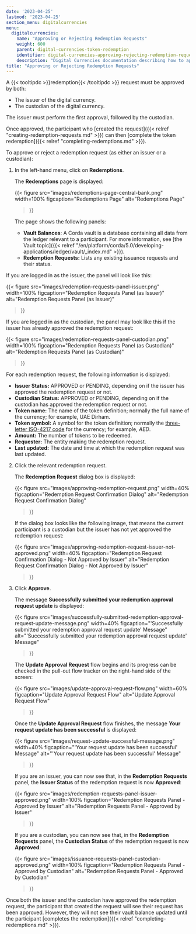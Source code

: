 ```yaml
---
date: '2023-04-25'
lastmod: '2023-04-25'
section_menu: digitalcurrencies
menu:
  digitalcurrencies:
    name: "Approving or Rejecting Redemption Requests"
    weight: 600
    parent: digital-currencies-token-redemption
    identifier: digital-currencies-approving-rejecting-redemption-requests
    description: "Digital Currencies documentation describing how to approve or reject redemption requests via the GUI"
title: "Approving or Rejecting Redemption Requests"
---
```


A {{< tooltipdc >}}redemption{{< /tooltipdc >}} request must be approved by both:

* The issuer of the digital currency.
* The custodian of the digital currency.

The issuer must perform the first approval, followed by the custodian. 

Once approved, the participant who [created the request]({{< relref "creating-redemption-requests.md" >}}) can then [complete the token redemption]({{< relref "completing-redemptions.md" >}}).

To approve or reject a redemption request (as either an issuer or a custodian):

1. In the left-hand menu, click on **Redemptions**.

   The **Redemptions** page is displayed:
   
   {{< 
      figure
	  src="images/redemptions-page-central-bank.png"
      width=100%
	  figcaption="Redemptions Page"
	  alt="Redemptions Page"
   >}}

   The page shows the following panels:

   * **Vault Balances**: A Corda vault is a database containing all data from the ledger relevant to a participant. For more information, see [the Vault topic]({{< relref "/en/platform/corda/5.0/developing-applications/ledger/vault/_index.md" >}}).
   * **Redemption Requests:** Lists any existing issuance requests and their status.
  
  If you are logged in as the issuer, the panel will look like this:
  
   {{< 
      figure
	  src="images/redemption-requests-panel-issuer.png"
      width=100%
	  figcaption="Redemption Requests Panel (as Issuer)"
	  alt="Redemption Requests Panel (as Issuer)"
   >}}
   
   If you are logged in as the custodian, the panel may look like this if the issuer has already approved the redemption request:
     
   {{< 
      figure
	  src="images/redemption-requests-panel-custodian.png"
      width=100%
	  figcaption="Redemption Requests Panel (as Custodian)"
	  alt="Redemption Requests Panel (as Custodian)"
   >}}
   
   For each redemption request, the following information is displayed:
   
   * **Issuer Status:** APPROVED or PENDING, depending on if the issuer has approved the redemption request or not.
   * **Custodian Status:** APPROVED or PENDING, depending on if the custodian has approved the redemption request or not.
   * **Token name:** The name of the token definition; normally the full name of the currency; for example, UAE Dirham.
   * **Token symbol:** A symbol for the token definition; normally the [three-letter ISO-4217 code](https://en.wikipedia.org/wiki/ISO_4217) for the currency; for example, *AED*.
   * **Amount:** The number of tokens to be redeemed.
   * **Requester:** The entity making the redemption request.
   * **Last updated:** The date and time at which the redemption request was last updated.
   
2. Click the relevant redemption request.

   The **Redemption Request** dialog box is displayed:
   
   {{< 
      figure
	  src="images/approving-redemption-request.png"
      width=40%
	  figcaption="Redemption Request Confirmation Dialog"
	  alt="Redemption Request Confirmation Dialog"
   >}}  
   
   If the dialog box looks like the following image, that means the current participant is a custodian but the issuer has not yet approved the redemption request:
   
   {{< 
      figure
	  src="images/approving-redemption-request-issuer-not-approved.png"
      width=40%
	  figcaption="Redemption Request Confirmation Dialog - Not Approved by Issuer"
	  alt="Redemption Request Confirmation Dialog - Not Approved by Issuer"
   >}}
   
3. Click **Approve**.

   The message **Successfully submitted your redemption approval request update** is displayed:
   
   {{< 
      figure
	  src="images/successfully-submitted-redemption-approval-request-update-message.png"
      width=40%
	  figcaption="'Successfully submitted your redemption approval request update' Message"
	  alt="'Successfully submitted your redemption approval request update' Message"
   >}}
   
   The **Update Approval Request** flow begins and its progress can be checked in the pull-out flow tracker on the right-hand side of the screen: 
   
   {{< 
      figure
	  src="images/update-approval-request-flow.png"
      width=60%
	  figcaption="Update Approval Request Flow"
	  alt="Update Approval Request Flow"
   >}}
   
   Once the **Update Approval Request** flow finishes, the message **Your request update has been successful** is displayed:

   {{< 
      figure
	  src="images/request-update-successful-message.png"
      width=40%
	  figcaption="'Your request update has been successful' Message"
	  alt="'Your request update has been successful' Message"
   >}}
  
   If you are an issuer, you can now see that, in the **Redemption Requests** panel, the **Issuer Status** of the redemption request is now **Approved**:  
  
   {{< 
      figure
	  src="images/redemption-requests-panel-issuer-approved.png"
      width=100%
	  figcaption="Redemption Requests Panel - Approved by Issuer"
	  alt="Redemption Requests Panel - Approved by Issuer"
   >}}
   
   If you are a custodian, you can now see that, in the **Redemption Requests** panel, the **Custodian Status** of the redemption request is now **Approved**:  

   {{< 
      figure
	  src="images/issuance-requests-panel-custodian-approved.png"
      width=100%
	  figcaption="Redemption Requests Panel - Approved by Custodian"
	  alt="Redemption Requests Panel - Approved by Custodian"
   >}}
   
   
Once both the issuer and the custodian have approved the redemption request, the participant that created the request will see their request has been approved. However, they will not see their vault balance updated until the participant [completes the redemption]({{< relref "completing-redemptions.md" >}}).
   
   
   
   
